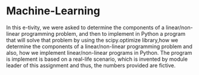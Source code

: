 # Machine-Learning

In this e-tivity, we were asked to determine the components of a linear/non-linear programming problem, and then to implement in Python a program that will solve that problem by using the scipy.optimize library,how we determine the components of a linear/non-linear programming problem and also, how we implement linear/non-linear programs in Python. The program is implement is based on a real-life scenario, which is invented by module leader of this assignment and thus, the numbers provided are fictive.
